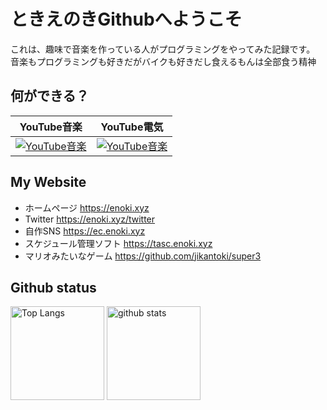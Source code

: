 # ときえのきGithubへようこそ
これは、趣味で音楽を作っている人がプログラミングをやってみた記録です。
音楽もプログラミングも好きだがバイクも好きだし食えるもんは全部食う精神

## 何ができる？
| YouTube音楽 | YouTube電気 |
|---|---|
| [![YouTube音楽](http://img.youtube.com/vi/MnpR0V_jJj8/0.jpg)](https://www.youtube.com/watch?v=MnpR0V_jJj8) | [![YouTube音楽](http://img.youtube.com/vi/jTjxiQ4HtVw/0.jpg)](https://www.youtube.com/watch?v=jTjxiQ4HtVw) |

## My Website
* ホームページ https://enoki.xyz
* Twitter https://enoki.xyz/twitter
* 自作SNS https://ec.enoki.xyz
* スケジュール管理ソフト https://tasc.enoki.xyz
* マリオみたいなゲーム https://github.com/jikantoki/super3

## Github status
<p align="left"> 
  <img alt="Top Langs" height="150px" src="https://github-readme-stats.vercel.app/api/top-langs/?username=jikantoki&layout=compact&show_icons=true&theme=onedark" />
  <img alt="github stats" height="150px" src="https://github-readme-stats.vercel.app/api?username=jikantoki&theme=onedark&show_icons=ture" />
</p>
